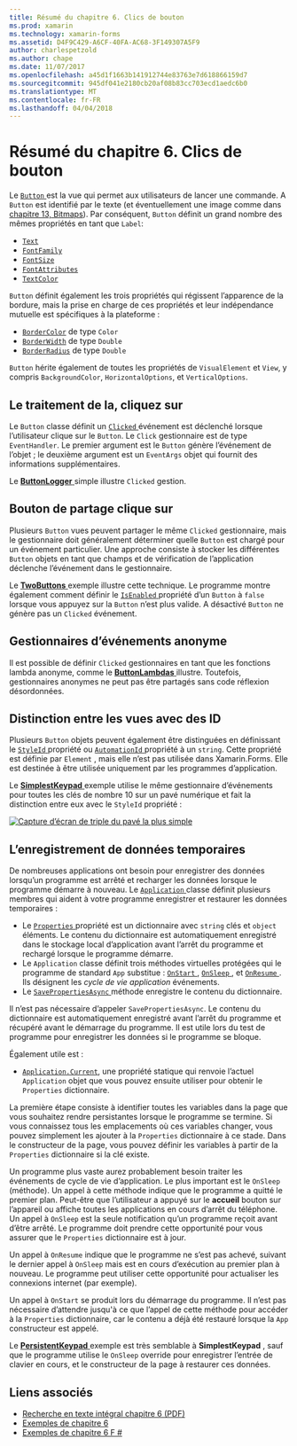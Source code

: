 ```yaml
---
title: Résumé du chapitre 6. Clics de bouton
ms.prod: xamarin
ms.technology: xamarin-forms
ms.assetid: D4F9C429-A6CF-40FA-AC68-3F149307A5F9
author: charlespetzold
ms.author: chape
ms.date: 11/07/2017
ms.openlocfilehash: a45d1f1663b141912744e83763e7d618866159d7
ms.sourcegitcommit: 945df041e2180cb20af08b83cc703ecd1aedc6b0
ms.translationtype: MT
ms.contentlocale: fr-FR
ms.lasthandoff: 04/04/2018
---
```

# <a name="summary-of-chapter-6-button-clicks"></a>Résumé du chapitre 6. Clics de bouton

Le [ `Button` ](https://developer.xamarin.com/api/type/Xamarin.Forms.Button/) est la vue qui permet aux utilisateurs de lancer une commande. A `Button` est identifié par le texte (et éventuellement une image comme dans [chapitre 13, Bitmaps](chapter13.md)). Par conséquent, `Button` définit un grand nombre des mêmes propriétés en tant que `Label`:

- [`Text`](https://developer.xamarin.com/api/property/Xamarin.Forms.Button.Text/)
- [`FontFamily`](https://developer.xamarin.com/api/property/Xamarin.Forms.Button.FontFamily/)
- [`FontSize`](https://developer.xamarin.com/api/property/Xamarin.Forms.Button.FontSize/)
- [`FontAttributes`](https://developer.xamarin.com/api/property/Xamarin.Forms.Button.FontAttributes/)
- [`TextColor`](https://developer.xamarin.com/api/property/Xamarin.Forms.Button.TextColor/)

`Button` définit également les trois propriétés qui régissent l’apparence de la bordure, mais la prise en charge de ces propriétés et leur indépendance mutuelle est spécifiques à la plateforme :

- [`BorderColor`](https://developer.xamarin.com/api/property/Xamarin.Forms.Button.BorderColor/) de type `Color`
- [`BorderWidth`](https://developer.xamarin.com/api/property/Xamarin.Forms.Button.BorderWidth/) de type `Double`
- [`BorderRadius`](https://developer.xamarin.com/api/property/Xamarin.Forms.Button.BorderRadius/) de type `Double`

`Button` hérite également de toutes les propriétés de `VisualElement` et `View`, y compris `BackgroundColor`, `HorizontalOptions`, et `VerticalOptions`.

## <a name="processing-the-click"></a>Le traitement de la, cliquez sur

Le `Button` classe définit un [ `Clicked` ](https://developer.xamarin.com/api/event/Xamarin.Forms.Button.Clicked/) événement est déclenché lorsque l’utilisateur clique sur le `Button`. Le `Click` gestionnaire est de type `EventHandler`. Le premier argument est le `Button` génère l’événement de l’objet ; le deuxième argument est un `EventArgs` objet qui fournit des informations supplémentaires.

Le [ **ButtonLogger** ](https://github.com/xamarin/xamarin-forms-book-samples/tree/master/Chapter06/ButtonLogger) simple illustre `Clicked` gestion.

## <a name="sharing-button-clicks"></a>Bouton de partage clique sur

Plusieurs `Button` vues peuvent partager le même `Clicked` gestionnaire, mais le gestionnaire doit généralement déterminer quelle `Button` est chargé pour un événement particulier. Une approche consiste à stocker les différentes `Button` objets en tant que champs et de vérification de l’application déclenche l’événement dans le gestionnaire.

Le [ **TwoButtons** ](https://github.com/xamarin/xamarin-forms-book-samples/tree/master/Chapter06/TwoButtons) exemple illustre cette technique. Le programme montre également comment définir le [ `IsEnabled` ](https://developer.xamarin.com/api/property/Xamarin.Forms.VisualElement.IsEnabled/) propriété d’un `Button` à `false` lorsque vous appuyez sur la `Button` n’est plus valide. A désactivé `Button` ne génère pas un `Clicked` événement.

## <a name="anonymous-event-handlers"></a>Gestionnaires d’événements anonyme

Il est possible de définir `Clicked` gestionnaires en tant que les fonctions lambda anonyme, comme le [ **ButtonLambdas** ](https://github.com/xamarin/xamarin-forms-book-samples/tree/master/Chapter06/ButtonLambdas) illustre. Toutefois, gestionnaires anonymes ne peut pas être partagés sans code réflexion désordonnées.

## <a name="distinguishing-views-with-ids"></a>Distinction entre les vues avec des ID

Plusieurs `Button` objets peuvent également être distinguées en définissant le [ `StyleId` ](https://developer.xamarin.com/api/property/Xamarin.Forms.Element.StyleId/) propriété ou [ `AutomationId` ](https://developer.xamarin.com/api/property/Xamarin.Forms.Element.AutomationId/) propriété à un `string`. Cette propriété est définie par `Element` , mais elle n’est pas utilisée dans Xamarin.Forms. Elle est destinée à être utilisée uniquement par les programmes d’application.

Le [ **SimplestKeypad** ](https://github.com/xamarin/xamarin-forms-book-samples/tree/master/Chapter06/SimplestKeypad) exemple utilise le même gestionnaire d’événements pour toutes les clés de nombre 10 sur un pavé numérique et fait la distinction entre eux avec le `StyleId` propriété :

[![Capture d’écran de triple du pavé la plus simple](images/ch06fg04-small.png "calculatrice")](images/ch06fg04-large.png#lightbox "calculatrice")

## <a name="saving-transient-data"></a>L’enregistrement de données temporaires

De nombreuses applications ont besoin pour enregistrer des données lorsqu’un programme est arrêté et recharger les données lorsque le programme démarre à nouveau. Le [ `Application` ](https://developer.xamarin.com/api/type/Xamarin.Forms.Application/) classe définit plusieurs membres qui aident à votre programme enregistrer et restaurer les données temporaires :

- Le [ `Properties` ](https://developer.xamarin.com/api/property/Xamarin.Forms.Application.Properties/) propriété est un dictionnaire avec `string` clés et `object` éléments. Le contenu du dictionnaire est automatiquement enregistré dans le stockage local d’application avant l’arrêt du programme et rechargé lorsque le programme démarre.
- Le `Application` classe définit trois méthodes virtuelles protégées qui le programme de standard `App` substitue : [ `OnStart` ](https://developer.xamarin.com/api/member/Xamarin.Forms.Application.OnStart()/), [ `OnSleep` ](https://developer.xamarin.com/api/member/Xamarin.Forms.Application.OnSleep()/), et [ `OnResume` ](https://developer.xamarin.com/api/member/Xamarin.Forms.Application.OnResume()/). Ils désignent les *cycle de vie application* événements.
- Le [ `SavePropertiesAsync` ](https://developer.xamarin.com/api/member/Xamarin.Forms.Application.SavePropertiesAsync()/) méthode enregistre le contenu du dictionnaire.

Il n’est pas nécessaire d’appeler `SavePropertiesAsync`. Le contenu du dictionnaire est automatiquement enregistré avant l’arrêt du programme et récupéré avant le démarrage du programme. Il est utile lors du test de programme pour enregistrer les données si le programme se bloque.

Également utile est :

- [`Application.Current`](https://developer.xamarin.com/api/property/Xamarin.Forms.Application.Current/), une propriété statique qui renvoie l’actuel `Application` objet que vous pouvez ensuite utiliser pour obtenir le `Properties` dictionnaire.

La première étape consiste à identifier toutes les variables dans la page que vous souhaitez rendre persistantes lorsque le programme se termine. Si vous connaissez tous les emplacements où ces variables changer, vous pouvez simplement les ajouter à la `Properties` dictionnaire à ce stade. Dans le constructeur de la page, vous pouvez définir les variables à partir de la `Properties` dictionnaire si la clé existe.

Un programme plus vaste aurez probablement besoin traiter les événements de cycle de vie d’application. Le plus important est le `OnSleep` (méthode). Un appel à cette méthode indique que le programme a quitté le premier plan. Peut-être que l’utilisateur a appuyé sur le **accueil** bouton sur l’appareil ou affiche toutes les applications en cours d’arrêt du téléphone. Un appel à `OnSleep` est la seule notification qu’un programme reçoit avant d’être arrêté. Le programme doit prendre cette opportunité pour vous assurer que le `Properties` dictionnaire est à jour.

Un appel à `OnResume` indique que le programme ne s’est pas achevé, suivant le dernier appel à `OnSleep` mais est en cours d’exécution au premier plan à nouveau. Le programme peut utiliser cette opportunité pour actualiser les connexions internet (par exemple).

Un appel à `OnStart` se produit lors du démarrage du programme. Il n’est pas nécessaire d’attendre jusqu'à ce que l’appel de cette méthode pour accéder à la `Properties` dictionnaire, car le contenu a déjà été restauré lorsque la `App` constructeur est appelé.

Le [ **PersistentKeypad** ](https://github.com/xamarin/xamarin-forms-book-samples/tree/master/Chapter06/PersistentKeypad) exemple est très semblable à **SimplestKeypad** , sauf que le programme utilise le `OnSleep` override pour enregistrer l’entrée de clavier en cours, et le constructeur de la page à restaurer ces données.



## <a name="related-links"></a>Liens associés

- [Recherche en texte intégral chapitre 6 (PDF)](https://download.xamarin.com/developer/xamarin-forms-book/XamarinFormsBook-Ch06-Apr2016.pdf)
- [Exemples de chapitre 6](https://github.com/xamarin/xamarin-forms-book-samples/tree/master/Chapter06)
- [Exemples de chapitre 6 F #](https://github.com/xamarin/xamarin-forms-book-samples/tree/master/Chapter06/FS)
